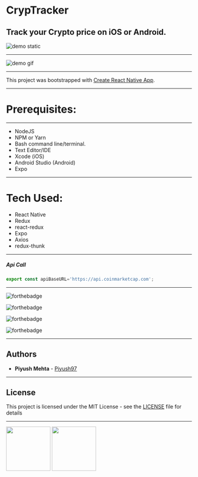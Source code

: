 # CrypTracker
## Track your Crypto price on iOS or Android.

![demo static](https://i.imgur.com/tQqHo2f.png)

_________

![demo gif](https://media.giphy.com/media/l1J9LnCuza1P17wIw/giphy.gif)

____________

This project was bootstrapped with [Create React Native App](https://github.com/react-community/create-react-native-app).

----------

# Prerequisites:

---------


* NodeJS
* NPM or Yarn
* Bash command line/terminal.
* Text Editor/IDE
* Xcode (iOS) 
* Android Studio (Android)
* Expo

---------

# Tech Used:
* React Native
* Redux
* react-redux
* Expo
* Axios
* redux-thunk

-----
##### Api Call

```javascript
export const apiBaseURL='https://api.coinmarketcap.com';
````

---------

![forthebadge](https://forthebadge.com/images/badges/built-with-love.svg)

![forthebadge](https://forthebadge.com/images/badges/60-percent-of-the-time-works-every-time.svg)

![forthebadge](https://forthebadge.com/images/badges/makes-people-smile.svg)

![forthebadge](https://forthebadge.com/images/badges/you-didnt-ask-for-this.svg)

------
## Authors

* **Piyush Mehta** - [Piyush97](https://github.com/piyush97)

--------
## License

This project is licensed under the MIT License - see the [LICENSE](https://github.com/piyush97/CrypTrack/blob/master/LICENSE) file for details

--------



<img src="http://www.youroam.com/wp-content/uploads/2014/02/App-Store-Badge-Coming-Soon1.png" style="width:120px"/>
<img src="https://s3.amazonaws.com/static.clcebooks.com/_CLCeBooks/images/sections/playstore-soon.png" style="width:120px"/>
